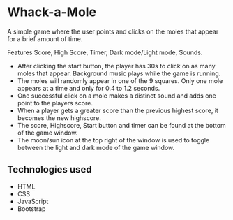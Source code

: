 # Whack-a-Mole
A simple game where the user points and clicks on the moles that appear for a brief amount of time.


Features Score, High Score, Timer, Dark mode/Light mode, Sounds.

- After clicking the start button, the player has 30s to click on as many moles that appear. Background music plays while the game is running. 
- The moles will randomly appear in one of the 9 squares. Only one mole appears at a time and only for 0.4 to 1.2 seconds.
- One successful click on a mole makes a distinct sound and adds one point to the players score.
- When a player gets a greater score than the previous highest score, it becomes the new highscore.
- The score, Highscore, Start button and timer can be found at the bottom of the game window.
- The moon/sun icon at the top right of the window is used to toggle between the light and dark mode of the game window.


Technologies used
---------------------
- HTML
- CSS
- JavaScript
- Bootstrap
